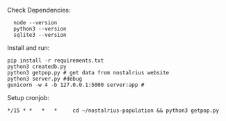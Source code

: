 Check Dependencies:
```
  node --version
  python3 --version
  sqlite3 --version
```
Install and run:
```
pip install -r requirements.txt
python3 createdb.py
python3 getpop.py # get data from nostalrius website
python3 server.py #debug
gunicorn -w 4 -b 127.0.0.1:5000 server:app #
```

Setup cronjob:
```
*/15 * *   *   *     cd ~/nostalrius-population && python3 getpop.py
```

